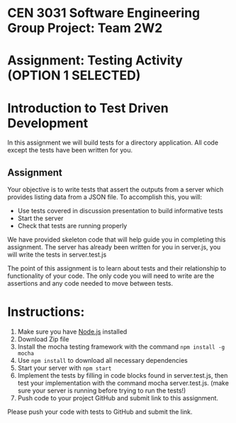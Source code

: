 # CEN 3031 Software Engineering Group Project: Team 2W2

# Assignment:  Testing Activity (OPTION 1 SELECTED)


# Introduction to Test Driven Development
In this assignment we will build tests for a directory application. All code except the tests have been written for you.
## Assignment
Your objective is to write tests that assert the outputs from a server which provides listing data from a JSON file. To accomplish this, you will:
- Use tests covered in discussion presentation to build informative tests
- Start the server
- Check that tests are running properly

We have provided skeleton code that will help guide you in completing this assignment. The server has already been written for you in server.js, you will write the tests in server.test.js

The point of this assignment is to learn about tests and their relationship to functionality of your code. The only code you will need to write are the assertions and any code needed to move between tests.
# Instructions: 

1. Make sure you have [Node.js](https://nodejs.org/en/) installed
2. Download Zip file
3. Install the mocha testing framework with the command `npm install -g mocha`
4. Use `npm install` to download all necessary dependencies
5. Start your server with `npm start` 
6. Implement the tests by filling in code blocks found in server.test.js, then test your implementation with the command mocha server.test.js. (make sure your server is running before trying to run the tests!)
7. Push code to your project GitHub and submit link to this assignment.

Please push your code with tests to GitHub and submit the link.




